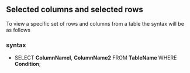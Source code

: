 
## Selected columns and selected rows
To view a specific set of rows and columns from a table the syntax will be as follows

### syntax
+ SELECT **ColumnNamel**, **ColumnName2** FROM **TableName** WHERE **Condition**;